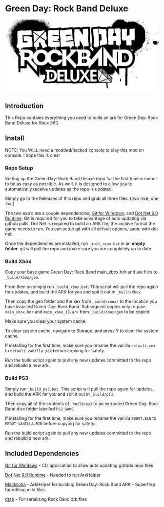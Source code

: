 # Green Day: Rock Band Deluxe

![Header Image](dependencies/header.png)

## Introduction

This Repo contains everything you need to build an ark for Green Day: Rock Band Deluxe for Xbox 360.

## Install

NOTE: You WILL need a modded/hacked console to play this mod on console. I hope this is clear

### Repo Setup

Setting up the Green Day: Rock Band Deluxe repo for the first time is meant to be as easy as possible.
As well, it is designed to allow you to automatically receive updates as the repo is updated.

Simply go to the Releases of this repo and grab all three files. (two .exe, one .bat)

The two exe's are a couple dependencies, [Git for Windows](https://gitforwindows.org/), and [Dot Net 6.0 Runtime](https://dotnet.microsoft.com/en-us/download/dotnet/6.0/runtime).
Git is required for you to take advantage of auto updating via github pulls. Dot Net is required to build an ARK file, the archive format the game needs to run.
You can setup git with all default options, same with dot net.

Once the dependencies are installed, run `_init_repo.bat` in an **empty folder**. git will pull the repo and make sure you are completely up to date.

### Build Xbox

Copy your base game Green Day: Rock Band main_xbox.hdr and ark files to `_build/Xbox/gen`.

From then on simply run `_build_xbox.bat`. This script will pull the repo again for updates, and build the ARK for you and spit it out in `_build/Xbox`

Then copy the gen folder and the xex from `_build/xbox/` to the location you have installed Green Day: Rock Band. Subsequent copies only require `main_xbox.hdr` and `main_xbox_10.ark` from `_build/Xbox/gen` to be copied

Make sure you clear your system cache.

To clear system cache, navigate to Storage, and press Y to clear the system cache.

If installing for the first time, make sure you rename the vanilla `default.xex` to `default_vanilla.xex` before copying for safety.

Run the build script again to pull any new updates committed to the repo and rebuild a new ark.

### Build PS3

Simply run `_build_ps3.bat`. This script will pull the repo again for updates, and build the ARK for you and spit it out in `_build/ps3`.

Then copy all of the contents of `_build/ps3` to an extracted Green Day: Rock Band disc folder labelled `PS3_GAME`.

If installing for the first time, make sure you rename the vanilla `EBOOT.BIN` to `EBOOT_VANILLA.BIN` before copying for safety.

Run the build script again to pull any new updates committed to the repo and rebuild a new ark.

## Included Dependencies

[Git for Windows](https://gitforwindows.org/) - CLI application to allow auto updating gdrbdx repo files

[Dot Net 6.0 Runtime](https://dotnet.microsoft.com/en-us/download/dotnet/6.0/runtime) - Needed to run ArkHelper

[Mackiloha](https://github.com/PikminGuts92/Mackiloha) - ArkHelper for building Green Day: Rock Band ARK - Superfreq for editing milo files

[dtab](https://github.com/mtolly/dtab) - For serializing Rock Band dtb files
